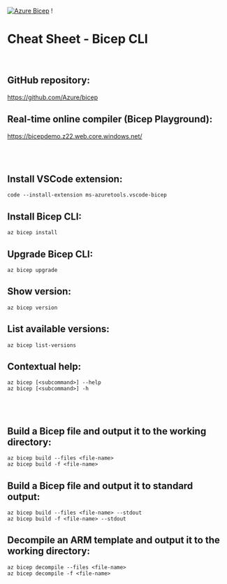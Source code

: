 [![Azure Bicep](https://github.com/mattiasholm/code/actions/workflows/azure-bicep.yml/badge.svg)](https://github.com/mattiasholm/code/actions/workflows/azure-bicep.yml)
!
# Cheat Sheet - Bicep CLI

<br>

## GitHub repository:
https://github.com/Azure/bicep

## Real-time online compiler (Bicep Playground):
https://bicepdemo.z22.web.core.windows.net/

<br><br>

## Install VSCode extension:
```shell
code --install-extension ms-azuretools.vscode-bicep
```

## Install Bicep CLI:
```shell
az bicep install
```

## Upgrade Bicep CLI:
```shell
az bicep upgrade
```

## Show version:
```shell
az bicep version
```

## List available versions:
```shell
az bicep list-versions
```

## Contextual help:
```shell
az bicep [<subcommand>] --help
az bicep [<subcommand>] -h
```

<br><br>

## Build a Bicep file and output it to the working directory:
```shell
az bicep build --files <file-name>
az bicep build -f <file-name>
```

## Build a Bicep file and output it to standard output:
```shell
az bicep build --files <file-name> --stdout
az bicep build -f <file-name> --stdout
```

## Decompile an ARM template and output it to the working directory:
```shell
az bicep decompile --files <file-name>
az bicep decompile -f <file-name>
```